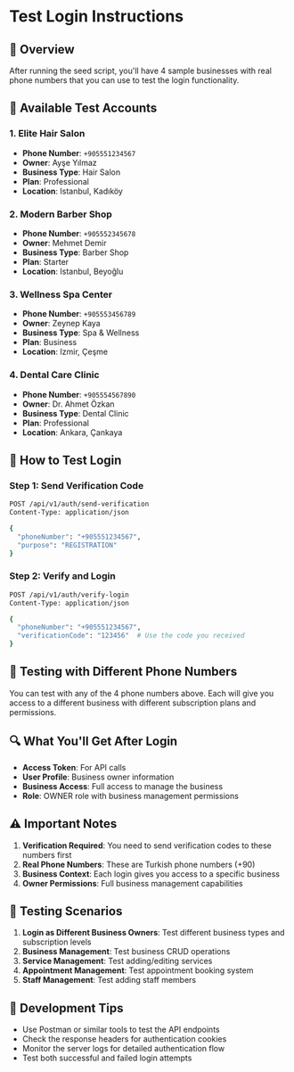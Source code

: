 # Test Login Instructions

## 🎯 Overview
After running the seed script, you'll have 4 sample businesses with real phone numbers that you can use to test the login functionality.

## 🔑 Available Test Accounts

### 1. Elite Hair Salon
- **Phone Number**: `+905551234567`
- **Owner**: Ayşe Yılmaz
- **Business Type**: Hair Salon
- **Plan**: Professional
- **Location**: Istanbul, Kadıköy

### 2. Modern Barber Shop
- **Phone Number**: `+905552345678`
- **Owner**: Mehmet Demir
- **Business Type**: Barber Shop
- **Plan**: Starter
- **Location**: Istanbul, Beyoğlu

### 3. Wellness Spa Center
- **Phone Number**: `+905553456789`
- **Owner**: Zeynep Kaya
- **Business Type**: Spa & Wellness
- **Plan**: Business
- **Location**: Izmir, Çeşme

### 4. Dental Care Clinic
- **Phone Number**: `+905554567890`
- **Owner**: Dr. Ahmet Özkan
- **Business Type**: Dental Clinic
- **Plan**: Professional
- **Location**: Ankara, Çankaya

## 🚀 How to Test Login

### Step 1: Send Verification Code
```bash
POST /api/v1/auth/send-verification
Content-Type: application/json

{
  "phoneNumber": "+905551234567",
  "purpose": "REGISTRATION"
}
```

### Step 2: Verify and Login
```bash
POST /api/v1/auth/verify-login
Content-Type: application/json

{
  "phoneNumber": "+905551234567",
  "verificationCode": "123456"  # Use the code you received
}
```

## 📱 Testing with Different Phone Numbers

You can test with any of the 4 phone numbers above. Each will give you access to a different business with different subscription plans and permissions.

## 🔍 What You'll Get After Login

- **Access Token**: For API calls
- **User Profile**: Business owner information
- **Business Access**: Full access to manage the business
- **Role**: OWNER role with business management permissions

## ⚠️ Important Notes

1. **Verification Required**: You need to send verification codes to these numbers first
2. **Real Phone Numbers**: These are Turkish phone numbers (+90)
3. **Business Context**: Each login gives you access to a specific business
4. **Owner Permissions**: Full business management capabilities

## 🧪 Testing Scenarios

1. **Login as Different Business Owners**: Test different business types and subscription levels
2. **Business Management**: Test business CRUD operations
3. **Service Management**: Test adding/editing services
4. **Appointment Management**: Test appointment booking system
5. **Staff Management**: Test adding staff members

## 🔧 Development Tips

- Use Postman or similar tools to test the API endpoints
- Check the response headers for authentication cookies
- Monitor the server logs for detailed authentication flow
- Test both successful and failed login attempts
